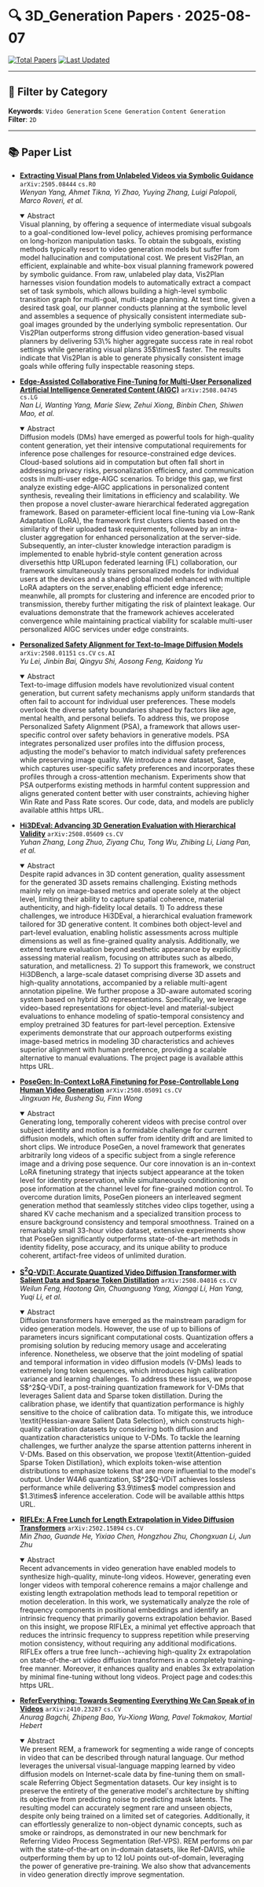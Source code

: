 # 🔍 3D_Generation Papers · 2025-08-07

[![Total Papers](https://img.shields.io/badge/Papers-8-2688EB)]()
[![Last Updated](https://img.shields.io/badge/dynamic/json?url=https://api.github.com/repos/tavish9/awesome-daily-AI-arxiv/commits/main&query=%24.commit.author.date&label=updated&color=orange)]()

---

## 📌 Filter by Category
**Keywords**: `Video Generation` `Scene Generation` `Content Generation`  
**Filter**: `2D`

---

## 📚 Paper List

- **[Extracting Visual Plans from Unlabeled Videos via Symbolic Guidance](https://arxiv.org/abs/2505.08444)**  `arXiv:2505.08444`  `cs.RO`  
  _Wenyan Yang, Ahmet Tikna, Yi Zhao, Yuying Zhang, Luigi Palopoli, Marco Roveri, et al._
  <details open><summary>Abstract</summary>
  Visual planning, by offering a sequence of intermediate visual subgoals to a goal-conditioned low-level policy, achieves promising performance on long-horizon manipulation tasks. To obtain the subgoals, existing methods typically resort to video generation models but suffer from model hallucination and computational cost. We present Vis2Plan, an efficient, explainable and white-box visual planning framework powered by symbolic guidance. From raw, unlabeled play data, Vis2Plan harnesses vision foundation models to automatically extract a compact set of task symbols, which allows building a high-level symbolic transition graph for multi-goal, multi-stage planning. At test time, given a desired task goal, our planner conducts planning at the symbolic level and assembles a sequence of physically consistent intermediate sub-goal images grounded by the underlying symbolic representation. Our Vis2Plan outperforms strong diffusion video generation-based visual planners by delivering 53\% higher aggregate success rate in real robot settings while generating visual plans 35$\times$ faster. The results indicate that Vis2Plan is able to generate physically consistent image goals while offering fully inspectable reasoning steps.
  </details>

- **[Edge-Assisted Collaborative Fine-Tuning for Multi-User Personalized Artificial Intelligence Generated Content (AIGC)](https://arxiv.org/abs/2508.04745)**  `arXiv:2508.04745`  `cs.LG`  
  _Nan Li, Wanting Yang, Marie Siew, Zehui Xiong, Binbin Chen, Shiwen Mao, et al._
  <details open><summary>Abstract</summary>
  Diffusion models (DMs) have emerged as powerful tools for high-quality content generation, yet their intensive computational requirements for inference pose challenges for resource-constrained edge devices. Cloud-based solutions aid in computation but often fall short in addressing privacy risks, personalization efficiency, and communication costs in multi-user edge-AIGC scenarios. To bridge this gap, we first analyze existing edge-AIGC applications in personalized content synthesis, revealing their limitations in efficiency and scalability. We then propose a novel cluster-aware hierarchical federated aggregation framework. Based on parameter-efficient local fine-tuning via Low-Rank Adaptation (LoRA), the framework first clusters clients based on the similarity of their uploaded task requirements, followed by an intra-cluster aggregation for enhanced personalization at the server-side. Subsequently, an inter-cluster knowledge interaction paradigm is implemented to enable hybrid-style content generation across diversethis http URLupon federated learning (FL) collaboration, our framework simultaneously trains personalized models for individual users at the devices and a shared global model enhanced with multiple LoRA adapters on the server,enabling efficient edge inference; meanwhile, all prompts for clustering and inference are encoded prior to transmission, thereby further mitigating the risk of plaintext leakage. Our evaluations demonstrate that the framework achieves accelerated convergence while maintaining practical viability for scalable multi-user personalized AIGC services under edge constraints.
  </details>

- **[Personalized Safety Alignment for Text-to-Image Diffusion Models](https://arxiv.org/abs/2508.01151)**  `arXiv:2508.01151`  `cs.CV` `cs.AI`  
  _Yu Lei, Jinbin Bai, Qingyu Shi, Aosong Feng, Kaidong Yu_
  <details open><summary>Abstract</summary>
  Text-to-image diffusion models have revolutionized visual content generation, but current safety mechanisms apply uniform standards that often fail to account for individual user preferences. These models overlook the diverse safety boundaries shaped by factors like age, mental health, and personal beliefs. To address this, we propose Personalized Safety Alignment (PSA), a framework that allows user-specific control over safety behaviors in generative models. PSA integrates personalized user profiles into the diffusion process, adjusting the model's behavior to match individual safety preferences while preserving image quality. We introduce a new dataset, Sage, which captures user-specific safety preferences and incorporates these profiles through a cross-attention mechanism. Experiments show that PSA outperforms existing methods in harmful content suppression and aligns generated content better with user constraints, achieving higher Win Rate and Pass Rate scores. Our code, data, and models are publicly available atthis https URL.
  </details>

- **[Hi3DEval: Advancing 3D Generation Evaluation with Hierarchical Validity](https://arxiv.org/abs/2508.05609)**  `arXiv:2508.05609`  `cs.CV`  
  _Yuhan Zhang, Long Zhuo, Ziyang Chu, Tong Wu, Zhibing Li, Liang Pan, et al._
  <details open><summary>Abstract</summary>
  Despite rapid advances in 3D content generation, quality assessment for the generated 3D assets remains challenging. Existing methods mainly rely on image-based metrics and operate solely at the object level, limiting their ability to capture spatial coherence, material authenticity, and high-fidelity local details. 1) To address these challenges, we introduce Hi3DEval, a hierarchical evaluation framework tailored for 3D generative content. It combines both object-level and part-level evaluation, enabling holistic assessments across multiple dimensions as well as fine-grained quality analysis. Additionally, we extend texture evaluation beyond aesthetic appearance by explicitly assessing material realism, focusing on attributes such as albedo, saturation, and metallicness. 2) To support this framework, we construct Hi3DBench, a large-scale dataset comprising diverse 3D assets and high-quality annotations, accompanied by a reliable multi-agent annotation pipeline. We further propose a 3D-aware automated scoring system based on hybrid 3D representations. Specifically, we leverage video-based representations for object-level and material-subject evaluations to enhance modeling of spatio-temporal consistency and employ pretrained 3D features for part-level perception. Extensive experiments demonstrate that our approach outperforms existing image-based metrics in modeling 3D characteristics and achieves superior alignment with human preference, providing a scalable alternative to manual evaluations. The project page is available atthis https URL.
  </details>

- **[PoseGen: In-Context LoRA Finetuning for Pose-Controllable Long Human Video Generation](https://arxiv.org/abs/2508.05091)**  `arXiv:2508.05091`  `cs.CV`  
  _Jingxuan He, Busheng Su, Finn Wong_
  <details open><summary>Abstract</summary>
  Generating long, temporally coherent videos with precise control over subject identity and motion is a formidable challenge for current diffusion models, which often suffer from identity drift and are limited to short clips. We introduce PoseGen, a novel framework that generates arbitrarily long videos of a specific subject from a single reference image and a driving pose sequence. Our core innovation is an in-context LoRA finetuning strategy that injects subject appearance at the token level for identity preservation, while simultaneously conditioning on pose information at the channel level for fine-grained motion control. To overcome duration limits, PoseGen pioneers an interleaved segment generation method that seamlessly stitches video clips together, using a shared KV cache mechanism and a specialized transition process to ensure background consistency and temporal smoothness. Trained on a remarkably small 33-hour video dataset, extensive experiments show that PoseGen significantly outperforms state-of-the-art methods in identity fidelity, pose accuracy, and its unique ability to produce coherent, artifact-free videos of unlimited duration.
  </details>

- **[S$^2$Q-VDiT: Accurate Quantized Video Diffusion Transformer with Salient Data and Sparse Token Distillation](https://arxiv.org/abs/2508.04016)**  `arXiv:2508.04016`  `cs.CV`  
  _Weilun Feng, Haotong Qin, Chuanguang Yang, Xiangqi Li, Han Yang, Yuqi Li, et al._
  <details open><summary>Abstract</summary>
  Diffusion transformers have emerged as the mainstream paradigm for video generation models. However, the use of up to billions of parameters incurs significant computational costs. Quantization offers a promising solution by reducing memory usage and accelerating inference. Nonetheless, we observe that the joint modeling of spatial and temporal information in video diffusion models (V-DMs) leads to extremely long token sequences, which introduces high calibration variance and learning challenges. To address these issues, we propose S$^2$Q-VDiT, a post-training quantization framework for V-DMs that leverages Salient data and Sparse token distillation. During the calibration phase, we identify that quantization performance is highly sensitive to the choice of calibration data. To mitigate this, we introduce \textit{Hessian-aware Salient Data Selection}, which constructs high-quality calibration datasets by considering both diffusion and quantization characteristics unique to V-DMs. To tackle the learning challenges, we further analyze the sparse attention patterns inherent in V-DMs. Based on this observation, we propose \textit{Attention-guided Sparse Token Distillation}, which exploits token-wise attention distributions to emphasize tokens that are more influential to the model's output. Under W4A6 quantization, S$^2$Q-VDiT achieves lossless performance while delivering $3.9\times$ model compression and $1.3\times$ inference acceleration. Code will be available atthis https URL.
  </details>

- **[RIFLEx: A Free Lunch for Length Extrapolation in Video Diffusion Transformers](https://arxiv.org/abs/2502.15894)**  `arXiv:2502.15894`  `cs.CV`  
  _Min Zhao, Guande He, Yixiao Chen, Hongzhou Zhu, Chongxuan Li, Jun Zhu_
  <details open><summary>Abstract</summary>
  Recent advancements in video generation have enabled models to synthesize high-quality, minute-long videos. However, generating even longer videos with temporal coherence remains a major challenge and existing length extrapolation methods lead to temporal repetition or motion deceleration. In this work, we systematically analyze the role of frequency components in positional embeddings and identify an intrinsic frequency that primarily governs extrapolation behavior. Based on this insight, we propose RIFLEx, a minimal yet effective approach that reduces the intrinsic frequency to suppress repetition while preserving motion consistency, without requiring any additional modifications. RIFLEx offers a true free lunch--achieving high-quality 2x extrapolation on state-of-the-art video diffusion transformers in a completely training-free manner. Moreover, it enhances quality and enables 3x extrapolation by minimal fine-tuning without long videos. Project page and codes:this https URL.
  </details>

- **[ReferEverything: Towards Segmenting Everything We Can Speak of in Videos](https://arxiv.org/abs/2410.23287)**  `arXiv:2410.23287`  `cs.CV`  
  _Anurag Bagchi, Zhipeng Bao, Yu-Xiong Wang, Pavel Tokmakov, Martial Hebert_
  <details open><summary>Abstract</summary>
  We present REM, a framework for segmenting a wide range of concepts in video that can be described through natural language. Our method leverages the universal visual-language mapping learned by video diffusion models on Internet-scale data by fine-tuning them on small-scale Referring Object Segmentation datasets. Our key insight is to preserve the entirety of the generative model's architecture by shifting its objective from predicting noise to predicting mask latents. The resulting model can accurately segment rare and unseen objects, despite only being trained on a limited set of categories. Additionally, it can effortlessly generalize to non-object dynamic concepts, such as smoke or raindrops, as demonstrated in our new benchmark for Referring Video Process Segmentation (Ref-VPS). REM performs on par with the state-of-the-art on in-domain datasets, like Ref-DAVIS, while outperforming them by up to 12 IoU points out-of-domain, leveraging the power of generative pre-training. We also show that advancements in video generation directly improve segmentation.
  </details>
